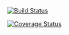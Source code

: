 [![Build Status](https://app.travis-ci.com/StephanieHou/swe1-app.svg?branch=main)](https://app.travis-ci.com/StephanieHou/swe1-app)

<a href='https://coveralls.io/github/StephanieHou/swe1-app'><img src='https://coveralls.io/repos/github/StephanieHou/swe1-app/badge.svg' alt='Coverage Status' /></a>
